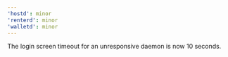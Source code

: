 ```yaml
---
'hostd': minor
'renterd': minor
'walletd': minor
---
```


The login screen timeout for an unresponsive daemon is now 10 seconds.
